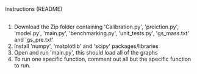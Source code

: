 ##
Instructions (README)
##

1. Download the Zip folder containing 'Calibration.py', 'preiction.py', 'model.py', 'main.py', 'benchmarking.py', 'unit_tests.py', 'gs_mass.txt' and 'gs_pre.txt'
2. Install 'numpy', 'matplotlib' and 'scipy' packages/libraries
3. Open and run 'main.py', this should load all of the graphs
4. To run one specific function, comment out all but the specific function to run.

